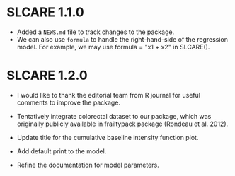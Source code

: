 # SLCARE 1.1.0

* Added a `NEWS.md` file to track changes to the package.
* We can also use `formula` to handle the right-hand-side of the regression model. For example, we may use formula = "x1 + x2" in SLCARE().

# SLCARE 1.2.0

* I would like to thank the editorial team from R journal for useful comments to improve the package.

* Tentatively integrate colorectal dataset to our package, which was originally publicly available in frailtypack package (Rondeau et al. 2012).

* Update title for the cumulative baseline intensity function plot.

* Add default print to the model.

* Refine the documentation for model parameters.
